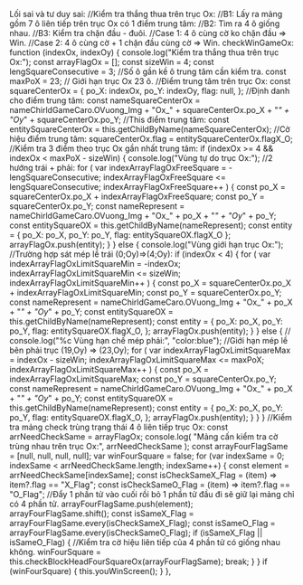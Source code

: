 Lối sai và tư duy sai:
  //Kiểm tra thắng thua trên trục Ox:
  //B1: Lấy ra mảng gồm 7 ô liên tiếp trên trục Ox có 1 điểm trung tâm:
  //B2: Tìm ra 4 ô giống nhau.
  //B3: Kiểm tra chặn đầu - đuôi.
  //Case 1: 4 ô cùng cờ ko chặn đầu => Win.
  //Case 2: 4 ô cùng cờ + 1 chặn đầu cùng cờ => Win.
  checkWinGameOx: function (indexOx, indexOy) {
    console.log("Kiểm tra thắng thua trên trục Ox:");
    const arrayFlagOx = [];
    const sizeWin = 4;
    const lengSquareConsecutive = 3; //Số ô gần kề ô trung tâm cần kiểm tra.
    const maxPoX = 23; // Giới hạn trục Ox 23 ô.
    //Điểm trung tâm trên trục Ox:
    const squareCenterOx = {
      po_X: indexOx,
      po_Y: indexOy,
      flag: null,
    };
    //Định danh cho điểm trung tâm:
    const nameSquareCenterOx =
      nameChirldGameCaro.OVuong_Img +
      "Ox_" +
      squareCenterOx.po_X +
      "_" +
      "Oy_" +
      squareCenterOx.po_Y;
    //This điểm trung tâm:
    const entitySquareCenterOx = this.getChildByName(nameSquareCenterOx);
    //Cờ hiệu điểm trung tâm:
    squareCenterOx.flag = entitySquareCenterOx.flagX_O;
    //Kiểm tra 3 điểm theo trục Ox gần nhất trung tâm:
    if (indexOx >= 4 && indexOx < maxPoX - sizeWin) {
      console.log("Vùng tự do trục Ox:");
      //2 hướng trái + phải:
      for (
        var indexArrayFlagOxFreeSquare = -lengSquareConsecutive;
        indexArrayFlagOxFreeSquare <= lengSquareConsecutive;
        indexArrayFlagOxFreeSquare++
      ) {
        const po_X = squareCenterOx.po_X + indexArrayFlagOxFreeSquare;
        const po_Y = squareCenterOx.po_Y;
        const nameRepresent =
          nameChirldGameCaro.OVuong_Img + "Ox_" + po_X + "_" + "Oy_" + po_Y;
        const entitySquareOX = this.getChildByName(nameRepresent);
        const entity = { po_X: po_X, po_Y: po_Y, flag: entitySquareOX.flagX_O };
        arrayFlagOx.push(entity);
      }
    } else {
      console.log("Vùng giới hạn trục Ox:");
      //Trường hợp sát mép lề trái (0;Oy)=>(4;Oy):
      if (indexOx < 4) {
        for (
          var indexArrayFlagOxLimitSquareMin = -indexOx;
          indexArrayFlagOxLimitSquareMin <= sizeWin;
          indexArrayFlagOxLimitSquareMin++
        ) {
          const po_X = squareCenterOx.po_X + indexArrayFlagOxLimitSquareMin;
          const po_Y = squareCenterOx.po_Y;
          const nameRepresent =
            nameChirldGameCaro.OVuong_Img + "Ox_" + po_X + "_" + "Oy_" + po_Y;
          const entitySquareOX = this.getChildByName(nameRepresent);
          const entity = {
            po_X: po_X,
            po_Y: po_Y,
            flag: entitySquareOX.flagX_O,
          };
          arrayFlagOx.push(entity);
        }
      } else {
        // console.log("%c Vùng hạn chế mép phải:", "color:blue");
        //Giới hạn mép lề bên phải trục (19,Oy) => (23,Oy);
        for (
          var indexArrayFlagOxLimitSquareMax = indexOx - sizeWin;
          indexArrayFlagOxLimitSquareMax <= maxPoX;
          indexArrayFlagOxLimitSquareMax++
        ) {
          const po_X = indexArrayFlagOxLimitSquareMax;
          const po_Y = squareCenterOx.po_Y;
          const nameRepresent =
            nameChirldGameCaro.OVuong_Img + "Ox_" + po_X + "_" + "Oy_" + po_Y;
          const entitySquareOX = this.getChildByName(nameRepresent);
          const entity = {
            po_X: po_X,
            po_Y: po_Y,
            flag: entitySquareOX.flagX_O,
          };
          arrayFlagOx.push(entity);
        }
      }
    }
    //Kiểm tra mảng check trùng trạng thái 4 ô liên tiếp trục Ox:
    const arrNeedCheckSame = arrayFlagOx;
    console.log(
      "Mảng cấn kiểm tra cờ trùng nhau trên trục Ox:",
      arrNeedCheckSame
    );
    const arrayFourFlagSame = [null, null, null, null];
    var winFourSquare = false;
    for (var indexSame = 0; indexSame < arrNeedCheckSame.length; indexSame++) {
      const element = arrNeedCheckSame[indexSame];
      const isCheckSameX_Flag = (item) => item?.flag == "X_Flag";
      const isCheckSameO_Flag = (item) => item?.flag == "O_Flag";
      //Đẩy 1 phần tử vào cuối rồi bỏ 1 phần tử đầu đi sẽ giữ lại mảng chỉ có 4 phần tử.
      arrayFourFlagSame.push(element);
      arrayFourFlagSame.shift();
      const isSameX_Flag = arrayFourFlagSame.every(isCheckSameX_Flag);
      const isSameO_Flag = arrayFourFlagSame.every(isCheckSameO_Flag);
      if (isSameX_Flag || isSameO_Flag) {
        //Kiểm tra cờ hiệu liên tiếp của 4 phần tử có giống nhau không.
        winFourSquare = this.checkBlockHeadFourSquareOx(arrayFourFlagSame);
        break;
      }
    }
    if (winFourSquare) {
      this.youWinScreen();
    }
  },